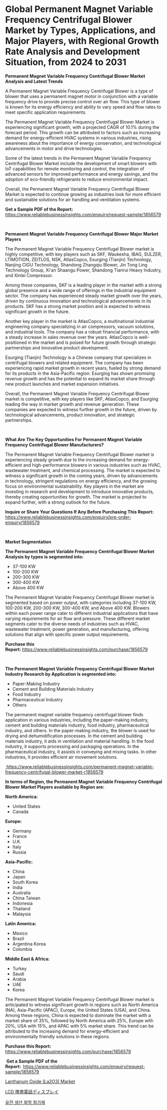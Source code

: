 <p><h1>Global Permanent Magnet Variable Frequency Centrifugal Blower Market by Types, Applications, and Major Players, with Regional Growth Rate Analysis and Development Situation, from 2024 to 2031</h1></p><p><strong>Permanent Magnet Variable Frequency Centrifugal Blower Market Analysis and Latest Trends</strong></p>
<p><p>A Permanent Magnet Variable Frequency Centrifugal Blower is a type of blower that uses a permanent magnet motor in conjunction with a variable frequency drive to provide precise control over air flow. This type of blower is known for its energy efficiency and ability to vary speed and flow rates to meet specific application requirements.</p><p>The Permanent Magnet Variable Frequency Centrifugal Blower Market is experiencing significant growth, with a projected CAGR of 10.1% during the forecast period. This growth can be attributed to factors such as increasing demand for energy-efficient HVAC systems in various industries, rising awareness about the importance of energy conservation, and technological advancements in motor and drive technologies.</p><p>Some of the latest trends in the Permanent Magnet Variable Frequency Centrifugal Blower Market include the development of smart blowers with IoT capabilities for remote monitoring and control, the integration of advanced sensors for improved performance and energy savings, and the adoption of eco-friendly refrigerants to reduce environmental impact.</p><p>Overall, the Permanent Magnet Variable Frequency Centrifugal Blower Market is expected to continue growing as industries look for more efficient and sustainable solutions for air handling and ventilation systems.</p></p>
<p><strong>Get a Sample PDF of the Report:&nbsp;</strong> <a href="https://www.reliablebusinessinsights.com/enquiry/request-sample/1856579">https://www.reliablebusinessinsights.com/enquiry/request-sample/1856579</a></p>
<p>&nbsp;</p>
<p><strong>Permanent Magnet Variable Frequency Centrifugal Blower Major Market Players</strong></p>
<p><p>The Permanent Magnet Variable Frequency Centrifugal Blower market is highly competitive, with key players such as SKF, Waukesha, IBAG, SULZER, LTIMOTION, ZEITLOS, NSK, AtlasCopco, Esurging (Tianjin) Technology, Nanjing CIGU Technology, Shandong Zhangqiu Blower, Jin Tong Ling Technology Group, Xi'an Shaangu Power, Shandong Tianrui Heavy Industry, and Xinlei Compressor.</p><p>Among these companies, SKF is a leading player in the market with a strong global presence and a wide range of offerings in the industrial equipment sector. The company has experienced steady market growth over the years, driven by continuous innovation and technological advancements in its products. SKF has a strong market position and is expected to witness significant growth in the future.</p><p>Another key player in the market is AtlasCopco, a multinational industrial engineering company specializing in air compressors, vacuum solutions, and industrial tools. The company has a robust financial performance, with a steady increase in sales revenue over the years. AtlasCopco is well-positioned in the market and is poised for future growth through strategic partnerships and innovative product development.</p><p>Esurging (Tianjin) Technology is a Chinese company that specializes in centrifugal blowers and related equipment. The company has been experiencing rapid market growth in recent years, fueled by strong demand for its products in the Asia-Pacific region. Esurging has shown promising revenue growth and has the potential to expand its market share through new product launches and market expansion initiatives.</p><p>Overall, the Permanent Magnet Variable Frequency Centrifugal Blower market is competitive, with key players like SKF, AtlasCopco, and Esurging leading the way in market growth and revenue generation. These companies are expected to witness further growth in the future, driven by technological advancements, product innovation, and strategic partnerships.</p></p>
<p>&nbsp;</p>
<p><strong>What Are The Key Opportunities For Permanent Magnet Variable Frequency Centrifugal Blower Manufacturers?</strong></p>
<p><p>The Permanent Magnet Variable Frequency Centrifugal Blower market is experiencing steady growth due to the increasing demand for energy-efficient and high-performance blowers in various industries such as HVAC, wastewater treatment, and chemical processing. The market is expected to witness a significant growth in the coming years, driven by advancements in technology, stringent regulations on energy efficiency, and the growing focus on environmental sustainability. Key players in the market are investing in research and development to introduce innovative products, thereby creating opportunities for growth. The market is projected to expand further, with a strong outlook for the future.</p></p>
<p><strong>Inquire or Share Your Questions If Any Before Purchasing This Report:</strong> <a href="https://www.reliablebusinessinsights.com/enquiry/pre-order-enquiry/1856579">https://www.reliablebusinessinsights.com/enquiry/pre-order-enquiry/1856579</a></p>
<p>&nbsp;</p>
<p><strong>Market Segmentation</strong></p>
<p><strong>The Permanent Magnet Variable Frequency Centrifugal Blower Market Analysis by types is segmented into:</strong></p>
<p><ul><li>37-100 KW</li><li>100-200 KW</li><li>200-300 KW</li><li>300-400 KW</li><li>Above 400 KW</li></ul></p>
<p><p>The Permanent Magnet Variable Frequency Centrifugal Blower market is segmented based on power output, with categories including 37-100 KW, 100-200 KW, 200-300 KW, 300-400 KW, and Above 400 KW. Blowers within each power range cater to different industrial applications that have varying requirements for air flow and pressure. These different market segments cater to the diverse needs of industries such as HVAC, wastewater treatment, power generation, and manufacturing, offering solutions that align with specific power output requirements.</p></p>
<p><strong>Purchase this Report:&nbsp;</strong><a href="https://www.reliablebusinessinsights.com/purchase/1856579">https://www.reliablebusinessinsights.com/purchase/1856579</a></p>
<p>&nbsp;</p>
<p><strong>The Permanent Magnet Variable Frequency Centrifugal Blower Market Industry Research by Application is segmented into:</strong></p>
<p><ul><li>Paper-Making Industry</li><li>Cement and Building Materials Industry</li><li>Food Industry</li><li>Pharmaceutical Industry</li><li>Others</li></ul></p>
<p><p>The permanent magnet variable frequency centrifugal blower finds application in various industries, including the paper-making industry, cement and building materials industry, food industry, pharmaceutical industry, and others. In the paper-making industry, the blower is used for drying and dehumidification processes. In the cement and building materials industry, it aids in ventilation and material handling. In the food industry, it supports processing and packaging operations. In the pharmaceutical industry, it assists in conveying and mixing tasks. In other industries, it provides efficient air movement solutions.</p></p>
<p><a href="https://www.reliablebusinessinsights.com/permanent-magnet-variable-frequency-centrifugal-blower-market-r1856579">&nbsp;https://www.reliablebusinessinsights.com/permanent-magnet-variable-frequency-centrifugal-blower-market-r1856579</a></p>
<p><strong>In terms of Region, the Permanent Magnet Variable Frequency Centrifugal Blower Market Players available by Region are:</strong></p>
<p>
    <p> <strong> North America: </strong>
        <ul>
            <li>United States</li>
            <li>Canada</li>
        </ul>
        </p> 
    <p> <strong> Europe: </strong>
        <ul>
            <li>Germany</li>
            <li>France</li>
            <li>U.K.</li>
            <li>Italy</li>
            <li>Russia</li>
        </ul>
        </p> 
    <p> <strong> Asia-Pacific: </strong>
        <ul>
            <li>China</li>
            <li>Japan</li>
            <li>South Korea</li>
            <li>India</li>
            <li>Australia</li>
            <li>China Taiwan</li>
            <li>Indonesia</li>
            <li>Thailand</li>
            <li>Malaysia</li>
        </ul>
        </p> 
    <p> <strong> Latin America: </strong>
        <ul>
            <li>Mexico</li>
            <li>Brazil</li>
            <li>Argentina Korea</li>
            <li>Colombia</li>
        </ul>
        </p> 
    <p> <strong> Middle East & Africa: </strong>
        <ul>
            <li>Turkey</li>
            <li>Saudi</li>
            <li>Arabia</li>
            <li>UAE</li>
            <li>Korea</li>
        </ul>
    </p>
    </p>
<p><p>The Permanent Magnet Variable Frequency Centrifugal Blower market is anticipated to witness significant growth in regions such as North America (NA), Asia-Pacific (APAC), Europe, the United States (USA), and China. Among these regions, China is expected to dominate the market with a market share of 35%, followed by North America with 25%, Europe with 20%, USA with 15%, and APAC with 5% market share. This trend can be attributed to the increasing demand for energy-efficient and environmentally friendly solutions in these regions.</p></p>
<p><strong>Purchase this Report: </strong><a href="https://www.reliablebusinessinsights.com/purchase/1856579">https://www.reliablebusinessinsights.com/purchase/1856579</a></p>
<p>&nbsp;<strong>Get a Sample PDF of the Report:&nbsp;&nbsp;</strong><a href="https://www.reliablebusinessinsights.com/enquiry/request-sample/1856579">https://www.reliablebusinessinsights.com/enquiry/request-sample/1856579</a></p>
<p><strong></strong></p>
<p><p><a href="https://view.publitas.com/reportprime-1/lanthanum-oxide-la2o3-market-size-share-analysis-growth-trends-forecasts-2024-2031/">Lanthanum Oxide (La2O3) Market</a></p><p><a href="https://github.com/LizaHeller2023/Market-Research-Report-List-1/blob/main/5477102124331.md">LCD 携帯電話ディスプレイ</a></p><p><a href="https://medium.com/@emmettsaynford43546/%EC%9C%A0%EC%97%B0%EC%A0%9C%EC%82%B0%EC%97%85-%EC%83%9D%EC%82%B0-%ED%99%94%ED%95%99-%EC%B2%A8%EA%B0%80%EC%A0%9C-%EC%8B%9C%EC%9E%A5%EC%9D%98-%EC%A7%80%ED%91%9C-%ED%95%B4%EB%8F%85-%EC%8B%9C%EC%9E%A5-%EC%A0%90%EC%9C%A0%EC%9C%A8-%ED%8A%B8%EB%A0%8C%EB%93%9C-%EB%B0%8F-%EC%84%B1%EC%9E%A5-%ED%8C%A8%ED%84%B4-357ad0211406">유전 생산 화학 첨가제</a></p></p>